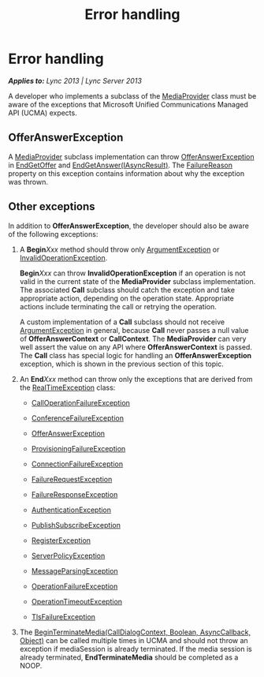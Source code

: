 ﻿---
title: Error handling
TOCTitle: Error handling
ms:assetid: 039427ca-d9f6-4b31-986c-23db1850446c
ms:mtpsurl: https://msdn.microsoft.com/en-us/library/Dn466107(v=office.15)
ms:contentKeyID: 57103367
ms.date: 07/25/2014
mtps_version: v=office.15
---

# Error handling


_**Applies to:** Lync 2013 | Lync Server 2013_

A developer who implements a subclass of the [MediaProvider](https://msdn.microsoft.com/en-us/library/hh383767\(v=office.15\)) class must be aware of the exceptions that Microsoft Unified Communications Managed API (UCMA) expects.

## OfferAnswerException

A [MediaProvider](https://msdn.microsoft.com/en-us/library/hh383767\(v=office.15\)) subclass implementation can throw [OfferAnswerException](https://msdn.microsoft.com/en-us/library/hh382722\(v=office.15\)) in [EndGetOffer](https://msdn.microsoft.com/en-us/library/hh382852\(v=office.15\)) and [EndGetAnswer(IAsyncResult)](https://msdn.microsoft.com/en-us/library/hh383856\(v=office.15\)). The [FailureReason](https://msdn.microsoft.com/en-us/library/hh384728\(v=office.15\)) property on this exception contains information about why the exception was thrown.

## Other exceptions

In addition to **OfferAnswerException**, the developer should also be aware of the following exceptions:

1.  A **Begin***Xxx* method should throw only [ArgumentException](http://msdn2.microsoft.com/en-us/library/3w1b3114) or [InvalidOperationException](http://msdn2.microsoft.com/en-us/library/2asft85a).
    
    **Begin***Xxx* can throw **InvalidOperationException** if an operation is not valid in the current state of the **MediaProvider** subclass implementation. The associated **Call** subclass should catch the exception and take appropriate action, depending on the operation state. Appropriate actions include terminating the call or retrying the operation.
    
    A custom implementation of a **Call** subclass should not receive [ArgumentException](http://msdn2.microsoft.com/en-us/library/3w1b3114) in general, because **Call** never passes a null value of **OfferAnswerContext** or **CallContext**. The **MediaProvider** can very well assert the value on any API where **OfferAnswerContext** is passed. The **Call** class has special logic for handling an **OfferAnswerException** exception, which is shown in the previous section of this topic.

2.  An **End***Xxx* method can throw only the exceptions that are derived from the [RealTimeException](https://msdn.microsoft.com/en-us/library/hh385103\(v=office.15\)) class:
    
      - [CallOperationFailureException](https://msdn.microsoft.com/en-us/library/hh382522\(v=office.15\))
    
      - [ConferenceFailureException](https://msdn.microsoft.com/en-us/library/hh382829\(v=office.15\))
    
      - [OfferAnswerException](https://msdn.microsoft.com/en-us/library/hh382722\(v=office.15\))
    
      - [ProvisioningFailureException](https://msdn.microsoft.com/en-us/library/hh385160\(v=office.15\))
    
      - [ConnectionFailureException](https://msdn.microsoft.com/en-us/library/hh161695\(v=office.15\))
    
      - [FailureRequestException](https://msdn.microsoft.com/en-us/library/hh382870\(v=office.15\))
    
      - [FailureResponseException](https://msdn.microsoft.com/en-us/library/hh383231\(v=office.15\))
    
      - [AuthenticationException](https://msdn.microsoft.com/en-us/library/hh382813\(v=office.15\))
    
      - [PublishSubscribeException](https://msdn.microsoft.com/en-us/library/hh384897\(v=office.15\))
    
      - [RegisterException](https://msdn.microsoft.com/en-us/library/hh349227\(v=office.15\))
    
      - [ServerPolicyException](https://msdn.microsoft.com/en-us/library/hh349401\(v=office.15\))
    
      - [MessageParsingException](https://msdn.microsoft.com/en-us/library/hh365619\(v=office.15\))
    
      - [OperationFailureException](https://msdn.microsoft.com/en-us/library/hh161725\(v=office.15\))
    
      - [OperationTimeoutException](https://msdn.microsoft.com/en-us/library/hh380900\(v=office.15\))
    
      - [TlsFailureException](https://msdn.microsoft.com/en-us/library/hh366193\(v=office.15\))

3.  The [BeginTerminateMedia(CallDialogContext, Boolean, AsyncCallback, Object)](https://msdn.microsoft.com/en-us/library/hh350188\(v=office.15\)) can be called multiple times in UCMA and should not throw an exception if mediaSession is already terminated. If the media session is already terminated, **EndTerminateMedia** should be completed as a NOOP.


